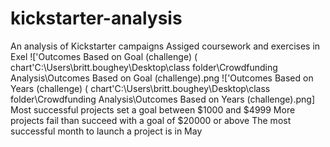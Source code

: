 # kickstarter-analysis
An analysis of Kickstarter campaigns
Assiged coursework and exercises in Exel
!['Outcomes Based on Goal (challenge) ( chart'C:\Users\britt.boughey\Desktop\class folder\Crowdfunding Analysis\Outcomes Based on Goal (challenge).png
!['Outcomes Based on Years (challenge) ( chart'C:\Users\britt.boughey\Desktop\class folder\Crowdfunding Analysis\Outcomes Based on Years (challenge).png]
Most successful projects set a goal between $1000 and $4999
More projects fail than succeed with a goal of $20000 or above
The most successful month to launch a project is in May
